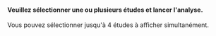 #### Veuillez sélectionner une ou plusieurs études et lancer l'analyse.

Vous pouvez sélectionner jusqu'à 4 études à afficher simultanément.
